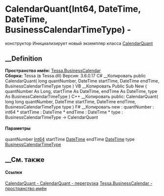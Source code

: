 # CalendarQuant(Int64, DateTime, DateTime, BusinessCalendarTimeType) -
конструктор
Инициализирует новый экземпляр класса
[CalendarQuant](T_Tessa_BusinessCalendar_CalendarQuant.htm)
##  __Definition
 **Пространство имён:** [Tessa.BusinessCalendar](N_Tessa_BusinessCalendar.htm)  
 **Сборка:** Tessa (в Tessa.dll) Версия: 3.6.0.17
C# __Копировать
     public CalendarQuant(
    	long quantNumber,
    	DateTime startTime,
    	DateTime endTime,
    	BusinessCalendarTimeType type
    )
VB __Копировать
     Public Sub New ( 
    	quantNumber As Long,
    	startTime As DateTime,
    	endTime As DateTime,
    	type As BusinessCalendarTimeType
    )
C++ __Копировать
     public:
    CalendarQuant(
    	long long quantNumber, 
    	DateTime startTime, 
    	DateTime endTime, 
    	BusinessCalendarTimeType type
    )
F# __Копировать
     new : 
            quantNumber : int64 * 
            startTime : DateTime * 
            endTime : DateTime * 
            type : BusinessCalendarTimeType -> CalendarQuant
#### Параметры
quantNumber [Int64](https://learn.microsoft.com/dotnet/api/system.int64)
startTime [DateTime](https://learn.microsoft.com/dotnet/api/system.datetime)
endTime [DateTime](https://learn.microsoft.com/dotnet/api/system.datetime)
type
[BusinessCalendarTimeType](T_Tessa_BusinessCalendar_BusinessCalendarTimeType.htm)
## __См. также
#### Ссылки
[CalendarQuant - ](T_Tessa_BusinessCalendar_CalendarQuant.htm)
[CalendarQuant -
перегрузка](Overload_Tessa_BusinessCalendar_CalendarQuant__ctor.htm)
[Tessa.BusinessCalendar - пространство имён](N_Tessa_BusinessCalendar.htm)
